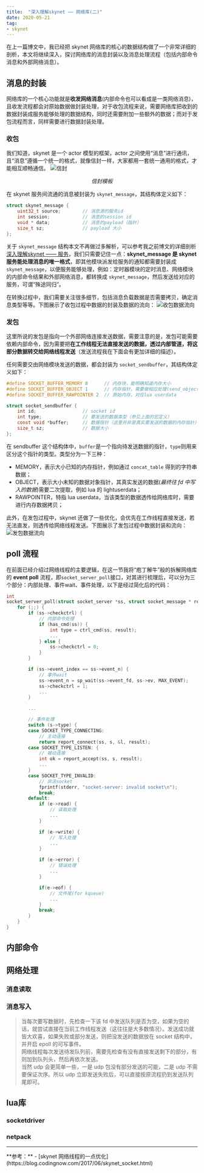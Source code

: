 ```yaml
---
title:  "深入理解skynet —— 网络库(二)"
date: 2020-05-21
tag:
- skynet
---
```


在上一篇博文中，我已经把 skynet 网络库的核心的数据结构做了一个非常详细的剖析，本文将继续深入，探讨网络库的消息封装以及消息处理流程（包括内部命令消息和外部网络消息）。

## 消息的封装
网络库的一个核心功能就是**收发网络消息**(内部命令也可以看成是一类网络消息)，且收发流程都会对原始数据做封装处理，对于收包流程来说，需要网络库把收到的数据封装成服务能够处理的数据结构，同时还需要附加一些额外的数据；而对于发包流程而言，同样需要进行数据封装处理。

### 收包
我们知道，skynet 是一个 actor 模型的框架，actor 之间使用“消息”进行通讯，且“消息”遵循一个统一的格式，就像信封一样，大家都用一套统一通用的格式，才能相互顺畅通信。
![信封](/assets/image/posts/2020-05-21-01.png?style=centerme)
<p align="center"><em>信封模板</em></p>

在 skynet 服务间流通的消息被封装为 `skynet_message`，其结构体定义如下：
```c
struct skynet_message {
	uint32_t source; 		// 消息源的服务id
	int session;			// 消息的session id
	void * data;			// 消息的payload（指针）
	size_t sz;				// payload 大小
};
```
关于 `skynet_message` 结构本文不再做过多解析，可以参考我之前博文的详细剖析[深入理解skynet —— 服务](/_posts/2020-05-10-learn-skynet-service/#插入消息)，我们只需要记住一点：**skynet_message 是 skynet 服务能处理消息的唯一格式**，即其他模块派发给服务的通知都需要封装成 `skynet_message`，以便服务能够处理，例如：定时器模块的定时消息、网络模块的内部命令结果和外部网络消息，都转换成 `skynet_message`，然后发送给对应的服务，可谓“殊途同归”。

在转换过程中，我们需要关注很多细节，包括消息负载数据是否需要拷贝，确定消息类型等等。下图展示了收包过程中数据的封装及数据的流向：
![收包数据流向](/assets/image/posts/2020-05-21-02.svg?style=centerme)

### 发包
这里所说的发包是指向一个外部网络连接发送数据，需要注意的是，发包可能需要依赖内部命令，因为需要把**在工作线程无法直接发送的数据，透过内部管道，将这部分数据转交给网络线程发送**（发送流程我在下面会有更加详细的描述）。

任何需要交由网络模块发送的数据，都会封装为 `socket_sendbuffer`，其结构体定义如下：
```c
#define SOCKET_BUFFER_MEMORY 0 		// 内存块，能明确知道内存大小
#define SOCKET_BUFFER_OBJECT 1		// 内存指针，需要做相应处理(send_object_init)才能知道数据的真实大小
#define SOCKET_BUFFER_RAWPOINTER 2	// 原始内存，对应lua userdata

struct socket_sendbuffer {
	int id;					// socket id
	int type;				// 要发送的数据类型（参见上面的宏定义）
	const void *buffer;		// 数据指针（这里并非是真实要发送的数据的内存指针）
	size_t sz;				// 数据大小
};
```
在 sendbuffer 这个结构体中，`buffer`是一个指向待发送数据的指针，`type`则用来区分这个指针的类型。类型分为一下三种：
- MEMORY，表示大小已知的内存指针，例如通过 `concat_table` 得到的字符串数据；
- OBJECT，表示大小未知的数据对象指针，其真实发送的数据(*最终往 fd 中写入的数据*)需要二次提取，例如 lua 的 lightuserdata；
- RAWPOINTER，特指 lua userdata，当该类型的数据透传给网络库时，需要进行内存数据拷贝；

此外，在发包过程中，skynet 还做了一些优化，会优先在工作线程直接发送，若无法直发，则透传给网络线程发送。下图展示了发包过程中数据封装和流向：
![发包数据流向](/assets/image/posts/2020-05-21-03.svg?style=centerme)

## poll 流程
在前面已经介绍过网络线程的主要逻辑，在这一节我将“庖丁解牛”般的拆解网络库的 **event poll** 流程，即`socket_server_poll`接口，对其进行梳理后，可以分为三个部分：内部处理、事件wait、事件处理，以下是经过简化后的代码：
```c
int 
socket_server_poll(struct socket_server *ss, struct socket_message * result, int * more) {
	for (;;) {
		if (ss->checkctrl) {
			// 内部命令处理
			if (has_cmd(ss)) {
				int type = ctrl_cmd(ss, result);
				...
			} else {
				ss->checkctrl = 0;
			}
		}

		if (ss->event_index == ss->event_n) {
			// 事件wait
			ss->event_n = sp_wait(ss->event_fd, ss->ev, MAX_EVENT);
			ss->checkctrl = 1;
			...
		}

		...

		// 事件处理
		switch (s->type) {
		case SOCKET_TYPE_CONNECTING:
			// 主动连接
			return report_connect(ss, s, &l, result);
		case SOCKET_TYPE_LISTEN: {
			// 被动连接
			int ok = report_accept(ss, s, result);
			...
		}
		case SOCKET_TYPE_INVALID:
			// 非法socket
			fprintf(stderr, "socket-server: invalid socket\n");
			break;
		default:
			if (e->read) {
				// 读取处理
				...
			}

			if (e->write) {
				// 写入处理
				...
			}

			if (e->error) {
				// 错误处理
				...
			}

			if(e->eof) {
				// 文件尾(for kqueue)
				...
			}
			break;
		}
	}
}
```

## 内部命令

## 网络处理
### 消息读取
### 消息写入

>当每次要写数据时，先检查一下该 fd 中发送队列是否为空，如果为空的话，就尝试直接在当前工作线程发送（这往往是大多数情况）。发送成功就皆大欢喜，如果失败或部分发送，则把没发送的数据放在 socket 结构中，并开启 epoll 的可写事件。  
>网络线程每次发送待发队列前，需要先检查有没有直接发送剩下的部分，有则加到队列头，然后再依次发送。  
>当然 udp 会更简单一些，一是 udp 包没有部分发送的可能，二是 udp 不需要保证次序。所以 udp 立即发送失败后，可以直接按原流程扔到发送队列尾即可。

## lua库
### socketdriver
### netpack

<hr>
**参考：**
- [skynet 网络线程的一点优化](https://blog.codingnow.com/2017/06/skynet_socket.html)